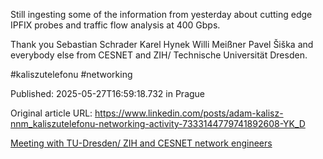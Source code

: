 Still ingesting some of the information from yesterday about cutting edge IPFIX probes and traffic flow analysis at 400 Gbps.


Thank you Sebastian Schrader Karel Hynek Willi Meißner Pavel Šiška and everybody else from CESNET and ZIH/ Technische Universität Dresden.


#kaliszutelefonu #networking


Published: 2025-05-27T16:59:18.732 in Prague

Original article URL: https://www.linkedin.com/posts/adam-kalisz-nnm_kaliszutelefonu-networking-activity-7333144779741892608-YK_D

[Meeting with TU-Dresden/ ZIH and CESNET network engineers](./media/meeting-kolkovna-celnice.jpg)